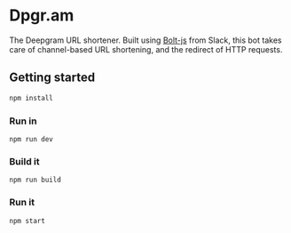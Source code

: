 # Dpgr.am

The Deepgram URL shortener. Built using [Bolt-js](https://github.com/slackapi/bolt-js) from Slack, this bot takes care of channel-based URL shortening, and the redirect of HTTP requests.

## Getting started

```bash
npm install
```

### Run in

```
npm run dev
```

### Build it

```
npm run build
```

### Run it

```
npm start
```
